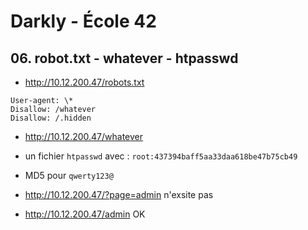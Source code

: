 # Darkly - École 42

## 06. robot.txt - whatever - htpasswd

- http://10.12.200.47/robots.txt

```
User-agent: \*
Disallow: /whatever
Disallow: /.hidden
```

- http://10.12.200.47/whatever

- un fichier `htpasswd` avec : `root:437394baff5aa33daa618be47b75cb49`

- MD5 pour `qwerty123@`

- http://10.12.200.47/?page=admin n'exsite pas

- http://10.12.200.47/admin OK

